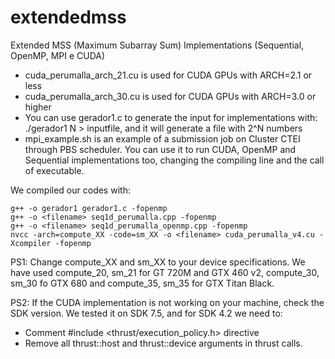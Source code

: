 # extendedmss
Extended MSS (Maximum Subarray Sum) Implementations (Sequential, OpenMP, MPI e CUDA)

- cuda_perumalla_arch_21.cu is used for CUDA GPUs with ARCH=2.1 or less
- cuda_perumalla_arch_30.cu is used for CUDA GPUs with ARCH=3.0 or higher
- You can use gerador1.c to generate the input for implementations with: ./gerador1 N > inputfile, and it will generate a file with 2^N numbers
- mpi_example.sh is an example of a submission job on Cluster CTEI through PBS scheduler. You can use it to run CUDA, OpenMP and Sequential implementations too, changing the compiling line and the call of executable.

We compiled our codes with:
```
g++ -o gerador1 gerador1.c -fopenmp
g++ -o <filename> seq1d_perumalla.cpp -fopenmp
g++ -o <filename> seq1d_perumalla_openmp.cpp -fopenmp
nvcc -arch=compute_XX -code=sm_XX -o <filename> cuda_perumalla_v4.cu -Xcompiler -fopenmp
```

PS1: Change compute_XX and sm_XX to your device specifications. We have used compute_20, sm_21 for GT 720M and GTX 460 v2, compute_30, sm_30 fo GTX 680 and compute_35, sm_35 for GTX Titan Black.

PS2: If the CUDA implementation is not working on your machine, check the SDK version. We tested it on SDK 7.5, and for SDK 4.2 we need to:
- Comment #include \<thrust/execution_policy.h> directive
- Remove all thrust::host and thrust::device arguments in thrust calls.
